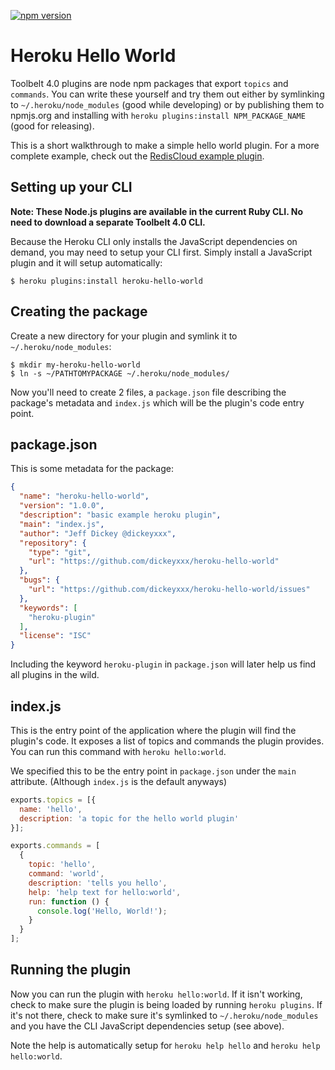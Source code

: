 [![npm version](https://badge.fury.io/js/heroku-hello-world.svg)](http://badge.fury.io/js/heroku-hello-world)

Heroku Hello World
==================

Toolbelt 4.0 plugins are node npm packages that export `topics` and `commands`. You can write these yourself and try them out either by symlinking to `~/.heroku/node_modules` (good while developing) or by publishing them to npmjs.org and installing with `heroku plugins:install NPM_PACKAGE_NAME` (good for releasing).

This is a short walkthrough to make a simple hello world plugin. For a more complete example, check out the [RedisCloud example plugin](https://github.com/heroku/heroku-rediscloud-plugin-example).

Setting up your CLI
-------------------

**Note: These Node.js plugins are available in the current Ruby CLI. No need to download a separate Toolbelt 4.0 CLI.**

Because the Heroku CLI only installs the JavaScript dependencies on demand, you may need to setup your CLI first. Simply install a JavaScript plugin and it will setup automatically:

```
$ heroku plugins:install heroku-hello-world
```

Creating the package
--------------------

Create a new directory for your plugin and symlink it to `~/.heroku/node_modules`:

```
$ mkdir my-heroku-hello-world
$ ln -s ~/PATHTOMYPACKAGE ~/.heroku/node_modules/
```

Now you'll need to create 2 files, a `package.json` file describing the package's metadata and `index.js` which will be the plugin's code entry point.

package.json
------------

This is some metadata for the package:

```json
{
  "name": "heroku-hello-world",
  "version": "1.0.0",
  "description": "basic example heroku plugin",
  "main": "index.js",
  "author": "Jeff Dickey @dickeyxxx",
  "repository": {
    "type": "git",
    "url": "https://github.com/dickeyxxx/heroku-hello-world"
  },
  "bugs": {
    "url": "https://github.com/dickeyxxx/heroku-hello-world/issues"
  },
  "keywords": [
    "heroku-plugin"
  ],
  "license": "ISC"
}
```

Including the keyword `heroku-plugin` in `package.json` will later help us find all plugins in the wild.

index.js
--------

This is the entry point of the application where the plugin will find the plugin's code. It exposes a list of topics and commands the plugin provides. You can run this command with `heroku hello:world`.

We specified this to be the entry point in `package.json` under the `main` attribute. (Although `index.js` is the default anyways)

```js
exports.topics = [{
  name: 'hello',
  description: 'a topic for the hello world plugin'
}];

exports.commands = [
  {
    topic: 'hello',
    command: 'world',
    description: 'tells you hello',
    help: 'help text for hello:world',
    run: function () {
      console.log('Hello, World!');
    }
  }
];
```

Running the plugin
------------------

Now you can run the plugin with `heroku hello:world`. If it isn't working, check to make sure the plugin is being loaded by running `heroku plugins`. If it's not there, check to make sure it's symlinked to `~/.heroku/node_modules` and you have the CLI JavaScript dependencies setup (see above).

Note the help is automatically setup for `heroku help hello` and `heroku help hello:world`.
